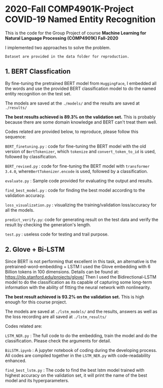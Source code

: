 # 2020-Fall COMP4901K-Project COVID-19 Named Entity Recognition 
This is the code for the Group Project of course **Machine Learning for Natural Language Processing (COMP4901K) Fall-2020**

I implemented two approaches to solve the problem.

    Dataset are provided in the data folder for reproduction.

## 1. BERT Classfication 
By fine-tuning the pretrained BERT model from `HuggingFace`, I embedded all the words and
use the provided BERT classification model to do the named entity recognition on the test set.

The models are saved at the `./models/` and the results are saved at `./results/`

**The best results achieved is 89.3% on the validation set.** This is probably because there are some domain knowledge and BERT can't treat them well.

Codes related are provided below, to reproduce, please follow this sequence:

`BERT_finetuning.py` : code for fine-tuning the BERT model with the old version of `BertTokenizer`, which `tokenize` and `convert_token_to_id` is used, followed by classification.

`BERT_revised.py` : code for fine-tuning the BERT model with `transformer 3.4.0`, where`BertTokenizer.encode` is used, followed by a classification.

`evaluate.py` : Sample code provided for evaluating the output and results.

`find_best_model.py` : code for finding the best model according to the validation accuracy.

`loss_visualization.py` : visualizing the training/validation loss/accuracy for all the models.

`predict_verify.py`: code for generating result on the test data and verify the result by checking the generation's length.

`test.py` : useless code for testing and trail purpose.


## 2. Glove + Bi-LSTM 

Since BERT is not performing that excellent in this task, an alternative is the pretrained-word-embedding + LSTM
I used the Glove embedding with 6 Billion tokens in 100 dimensions. Details can be found at: https://nlp.stanford.edu/projects/glove/
Then I used the Bidirectional-LSTM model to do the classification as its capable of capturing some long-term information with the ability of fitting the neural network with nonlinearity.

**The best result achieved is 93.2% on the validation set.** This is high enough for this course project.

The models are saved at `./lstm_models/` and the results, answers as well as the loss recording are all saved at `./lstm_results/`

Codes related are:

`LSTM_NER.py` : The full code to do the embedding, train the model and do the classification. Please check the arguments for detail.

`BiLSTM.ipynb` : A jupyter notebook of coding during the developing process. All codes are compiled together in the `LSTM_NER.py` with code-readability enhanced.

`find_best_lstm.py` : The code to find the best lstm model trained with highest accuracy on the validation set, it will print the name of the best model and its hyperparameters.
